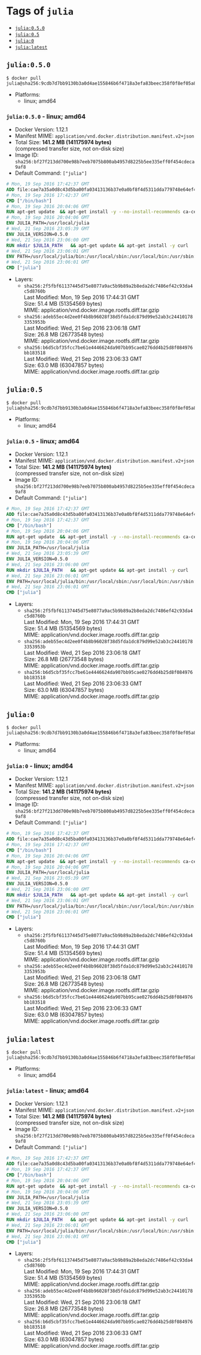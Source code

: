 <!-- THIS FILE IS GENERATED VIA './update-remote.sh' -->

# Tags of `julia`

-	[`julia:0.5.0`](#julia050)
-	[`julia:0.5`](#julia05)
-	[`julia:0`](#julia0)
-	[`julia:latest`](#julialatest)

## `julia:0.5.0`

```console
$ docker pull julia@sha256:9cdb7d7bb9130b3a0d4ae155846b6f4718a3efa83beec358f0f8ef05a84c8718
```

-	Platforms:
	-	linux; amd64

### `julia:0.5.0` - linux; amd64

-	Docker Version: 1.12.1
-	Manifest MIME: `application/vnd.docker.distribution.manifest.v2+json`
-	Total Size: **141.2 MB (141175974 bytes)**  
	(compressed transfer size, not on-disk size)
-	Image ID: `sha256:bf27f213dd700e98b7eeb7075b800ab4957d8225b5ee335eff0f454cdeca9af8`
-	Default Command: `["julia"]`

```dockerfile
# Mon, 19 Sep 2016 17:42:37 GMT
ADD file:cae7a35a0d8c43d5ba00fa03413136b37e0a0bf8f4d5311dda779748e64ef425 in / 
# Mon, 19 Sep 2016 17:42:37 GMT
CMD ["/bin/bash"]
# Mon, 19 Sep 2016 20:04:06 GMT
RUN apt-get update 	&& apt-get install -y --no-install-recommends ca-certificates git 	&& rm -rf /var/lib/apt/lists/*
# Mon, 19 Sep 2016 20:04:06 GMT
ENV JULIA_PATH=/usr/local/julia
# Wed, 21 Sep 2016 23:05:39 GMT
ENV JULIA_VERSION=0.5.0
# Wed, 21 Sep 2016 23:06:00 GMT
RUN mkdir $JULIA_PATH 	&& apt-get update && apt-get install -y curl 	&& curl -sSL "https://julialang.s3.amazonaws.com/bin/linux/x64/${JULIA_VERSION%[.-]*}/julia-${JULIA_VERSION}-linux-x86_64.tar.gz" -o julia.tar.gz 	&& curl -sSL "https://julialang.s3.amazonaws.com/bin/linux/x64/${JULIA_VERSION%[.-]*}/julia-${JULIA_VERSION}-linux-x86_64.tar.gz.asc" -o julia.tar.gz.asc 	&& export GNUPGHOME="$(mktemp -d)" 	&& gpg --keyserver ha.pool.sks-keyservers.net --recv-keys 3673DF529D9049477F76B37566E3C7DC03D6E495 	&& gpg --batch --verify julia.tar.gz.asc julia.tar.gz 	&& rm -r "$GNUPGHOME" julia.tar.gz.asc 	&& tar -xzf julia.tar.gz -C $JULIA_PATH --strip-components 1 	&& rm -rf /var/lib/apt/lists/* julia.tar.gz*
# Wed, 21 Sep 2016 23:06:01 GMT
ENV PATH=/usr/local/julia/bin:/usr/local/sbin:/usr/local/bin:/usr/sbin:/usr/bin:/sbin:/bin
# Wed, 21 Sep 2016 23:06:01 GMT
CMD ["julia"]
```

-	Layers:
	-	`sha256:2f5fbf61137445d75e8077a9ac5b9b89a2b8eda2dc7486ef42c93da4c5d8760b`  
		Last Modified: Mon, 19 Sep 2016 17:44:31 GMT  
		Size: 51.4 MB (51354569 bytes)  
		MIME: application/vnd.docker.image.rootfs.diff.tar.gzip
	-	`sha256:adeb55ec4d2ee0f4b8b96028f38d5fda1dc879d99e52ab3c244101783353953b`  
		Last Modified: Wed, 21 Sep 2016 23:06:18 GMT  
		Size: 26.8 MB (26773548 bytes)  
		MIME: application/vnd.docker.image.rootfs.diff.tar.gzip
	-	`sha256:b6d5cbf35fcc7be61e4446624da907bb95cae0276dd4b25d8f084976bb183518`  
		Last Modified: Wed, 21 Sep 2016 23:06:33 GMT  
		Size: 63.0 MB (63047857 bytes)  
		MIME: application/vnd.docker.image.rootfs.diff.tar.gzip

## `julia:0.5`

```console
$ docker pull julia@sha256:9cdb7d7bb9130b3a0d4ae155846b6f4718a3efa83beec358f0f8ef05a84c8718
```

-	Platforms:
	-	linux; amd64

### `julia:0.5` - linux; amd64

-	Docker Version: 1.12.1
-	Manifest MIME: `application/vnd.docker.distribution.manifest.v2+json`
-	Total Size: **141.2 MB (141175974 bytes)**  
	(compressed transfer size, not on-disk size)
-	Image ID: `sha256:bf27f213dd700e98b7eeb7075b800ab4957d8225b5ee335eff0f454cdeca9af8`
-	Default Command: `["julia"]`

```dockerfile
# Mon, 19 Sep 2016 17:42:37 GMT
ADD file:cae7a35a0d8c43d5ba00fa03413136b37e0a0bf8f4d5311dda779748e64ef425 in / 
# Mon, 19 Sep 2016 17:42:37 GMT
CMD ["/bin/bash"]
# Mon, 19 Sep 2016 20:04:06 GMT
RUN apt-get update 	&& apt-get install -y --no-install-recommends ca-certificates git 	&& rm -rf /var/lib/apt/lists/*
# Mon, 19 Sep 2016 20:04:06 GMT
ENV JULIA_PATH=/usr/local/julia
# Wed, 21 Sep 2016 23:05:39 GMT
ENV JULIA_VERSION=0.5.0
# Wed, 21 Sep 2016 23:06:00 GMT
RUN mkdir $JULIA_PATH 	&& apt-get update && apt-get install -y curl 	&& curl -sSL "https://julialang.s3.amazonaws.com/bin/linux/x64/${JULIA_VERSION%[.-]*}/julia-${JULIA_VERSION}-linux-x86_64.tar.gz" -o julia.tar.gz 	&& curl -sSL "https://julialang.s3.amazonaws.com/bin/linux/x64/${JULIA_VERSION%[.-]*}/julia-${JULIA_VERSION}-linux-x86_64.tar.gz.asc" -o julia.tar.gz.asc 	&& export GNUPGHOME="$(mktemp -d)" 	&& gpg --keyserver ha.pool.sks-keyservers.net --recv-keys 3673DF529D9049477F76B37566E3C7DC03D6E495 	&& gpg --batch --verify julia.tar.gz.asc julia.tar.gz 	&& rm -r "$GNUPGHOME" julia.tar.gz.asc 	&& tar -xzf julia.tar.gz -C $JULIA_PATH --strip-components 1 	&& rm -rf /var/lib/apt/lists/* julia.tar.gz*
# Wed, 21 Sep 2016 23:06:01 GMT
ENV PATH=/usr/local/julia/bin:/usr/local/sbin:/usr/local/bin:/usr/sbin:/usr/bin:/sbin:/bin
# Wed, 21 Sep 2016 23:06:01 GMT
CMD ["julia"]
```

-	Layers:
	-	`sha256:2f5fbf61137445d75e8077a9ac5b9b89a2b8eda2dc7486ef42c93da4c5d8760b`  
		Last Modified: Mon, 19 Sep 2016 17:44:31 GMT  
		Size: 51.4 MB (51354569 bytes)  
		MIME: application/vnd.docker.image.rootfs.diff.tar.gzip
	-	`sha256:adeb55ec4d2ee0f4b8b96028f38d5fda1dc879d99e52ab3c244101783353953b`  
		Last Modified: Wed, 21 Sep 2016 23:06:18 GMT  
		Size: 26.8 MB (26773548 bytes)  
		MIME: application/vnd.docker.image.rootfs.diff.tar.gzip
	-	`sha256:b6d5cbf35fcc7be61e4446624da907bb95cae0276dd4b25d8f084976bb183518`  
		Last Modified: Wed, 21 Sep 2016 23:06:33 GMT  
		Size: 63.0 MB (63047857 bytes)  
		MIME: application/vnd.docker.image.rootfs.diff.tar.gzip

## `julia:0`

```console
$ docker pull julia@sha256:9cdb7d7bb9130b3a0d4ae155846b6f4718a3efa83beec358f0f8ef05a84c8718
```

-	Platforms:
	-	linux; amd64

### `julia:0` - linux; amd64

-	Docker Version: 1.12.1
-	Manifest MIME: `application/vnd.docker.distribution.manifest.v2+json`
-	Total Size: **141.2 MB (141175974 bytes)**  
	(compressed transfer size, not on-disk size)
-	Image ID: `sha256:bf27f213dd700e98b7eeb7075b800ab4957d8225b5ee335eff0f454cdeca9af8`
-	Default Command: `["julia"]`

```dockerfile
# Mon, 19 Sep 2016 17:42:37 GMT
ADD file:cae7a35a0d8c43d5ba00fa03413136b37e0a0bf8f4d5311dda779748e64ef425 in / 
# Mon, 19 Sep 2016 17:42:37 GMT
CMD ["/bin/bash"]
# Mon, 19 Sep 2016 20:04:06 GMT
RUN apt-get update 	&& apt-get install -y --no-install-recommends ca-certificates git 	&& rm -rf /var/lib/apt/lists/*
# Mon, 19 Sep 2016 20:04:06 GMT
ENV JULIA_PATH=/usr/local/julia
# Wed, 21 Sep 2016 23:05:39 GMT
ENV JULIA_VERSION=0.5.0
# Wed, 21 Sep 2016 23:06:00 GMT
RUN mkdir $JULIA_PATH 	&& apt-get update && apt-get install -y curl 	&& curl -sSL "https://julialang.s3.amazonaws.com/bin/linux/x64/${JULIA_VERSION%[.-]*}/julia-${JULIA_VERSION}-linux-x86_64.tar.gz" -o julia.tar.gz 	&& curl -sSL "https://julialang.s3.amazonaws.com/bin/linux/x64/${JULIA_VERSION%[.-]*}/julia-${JULIA_VERSION}-linux-x86_64.tar.gz.asc" -o julia.tar.gz.asc 	&& export GNUPGHOME="$(mktemp -d)" 	&& gpg --keyserver ha.pool.sks-keyservers.net --recv-keys 3673DF529D9049477F76B37566E3C7DC03D6E495 	&& gpg --batch --verify julia.tar.gz.asc julia.tar.gz 	&& rm -r "$GNUPGHOME" julia.tar.gz.asc 	&& tar -xzf julia.tar.gz -C $JULIA_PATH --strip-components 1 	&& rm -rf /var/lib/apt/lists/* julia.tar.gz*
# Wed, 21 Sep 2016 23:06:01 GMT
ENV PATH=/usr/local/julia/bin:/usr/local/sbin:/usr/local/bin:/usr/sbin:/usr/bin:/sbin:/bin
# Wed, 21 Sep 2016 23:06:01 GMT
CMD ["julia"]
```

-	Layers:
	-	`sha256:2f5fbf61137445d75e8077a9ac5b9b89a2b8eda2dc7486ef42c93da4c5d8760b`  
		Last Modified: Mon, 19 Sep 2016 17:44:31 GMT  
		Size: 51.4 MB (51354569 bytes)  
		MIME: application/vnd.docker.image.rootfs.diff.tar.gzip
	-	`sha256:adeb55ec4d2ee0f4b8b96028f38d5fda1dc879d99e52ab3c244101783353953b`  
		Last Modified: Wed, 21 Sep 2016 23:06:18 GMT  
		Size: 26.8 MB (26773548 bytes)  
		MIME: application/vnd.docker.image.rootfs.diff.tar.gzip
	-	`sha256:b6d5cbf35fcc7be61e4446624da907bb95cae0276dd4b25d8f084976bb183518`  
		Last Modified: Wed, 21 Sep 2016 23:06:33 GMT  
		Size: 63.0 MB (63047857 bytes)  
		MIME: application/vnd.docker.image.rootfs.diff.tar.gzip

## `julia:latest`

```console
$ docker pull julia@sha256:9cdb7d7bb9130b3a0d4ae155846b6f4718a3efa83beec358f0f8ef05a84c8718
```

-	Platforms:
	-	linux; amd64

### `julia:latest` - linux; amd64

-	Docker Version: 1.12.1
-	Manifest MIME: `application/vnd.docker.distribution.manifest.v2+json`
-	Total Size: **141.2 MB (141175974 bytes)**  
	(compressed transfer size, not on-disk size)
-	Image ID: `sha256:bf27f213dd700e98b7eeb7075b800ab4957d8225b5ee335eff0f454cdeca9af8`
-	Default Command: `["julia"]`

```dockerfile
# Mon, 19 Sep 2016 17:42:37 GMT
ADD file:cae7a35a0d8c43d5ba00fa03413136b37e0a0bf8f4d5311dda779748e64ef425 in / 
# Mon, 19 Sep 2016 17:42:37 GMT
CMD ["/bin/bash"]
# Mon, 19 Sep 2016 20:04:06 GMT
RUN apt-get update 	&& apt-get install -y --no-install-recommends ca-certificates git 	&& rm -rf /var/lib/apt/lists/*
# Mon, 19 Sep 2016 20:04:06 GMT
ENV JULIA_PATH=/usr/local/julia
# Wed, 21 Sep 2016 23:05:39 GMT
ENV JULIA_VERSION=0.5.0
# Wed, 21 Sep 2016 23:06:00 GMT
RUN mkdir $JULIA_PATH 	&& apt-get update && apt-get install -y curl 	&& curl -sSL "https://julialang.s3.amazonaws.com/bin/linux/x64/${JULIA_VERSION%[.-]*}/julia-${JULIA_VERSION}-linux-x86_64.tar.gz" -o julia.tar.gz 	&& curl -sSL "https://julialang.s3.amazonaws.com/bin/linux/x64/${JULIA_VERSION%[.-]*}/julia-${JULIA_VERSION}-linux-x86_64.tar.gz.asc" -o julia.tar.gz.asc 	&& export GNUPGHOME="$(mktemp -d)" 	&& gpg --keyserver ha.pool.sks-keyservers.net --recv-keys 3673DF529D9049477F76B37566E3C7DC03D6E495 	&& gpg --batch --verify julia.tar.gz.asc julia.tar.gz 	&& rm -r "$GNUPGHOME" julia.tar.gz.asc 	&& tar -xzf julia.tar.gz -C $JULIA_PATH --strip-components 1 	&& rm -rf /var/lib/apt/lists/* julia.tar.gz*
# Wed, 21 Sep 2016 23:06:01 GMT
ENV PATH=/usr/local/julia/bin:/usr/local/sbin:/usr/local/bin:/usr/sbin:/usr/bin:/sbin:/bin
# Wed, 21 Sep 2016 23:06:01 GMT
CMD ["julia"]
```

-	Layers:
	-	`sha256:2f5fbf61137445d75e8077a9ac5b9b89a2b8eda2dc7486ef42c93da4c5d8760b`  
		Last Modified: Mon, 19 Sep 2016 17:44:31 GMT  
		Size: 51.4 MB (51354569 bytes)  
		MIME: application/vnd.docker.image.rootfs.diff.tar.gzip
	-	`sha256:adeb55ec4d2ee0f4b8b96028f38d5fda1dc879d99e52ab3c244101783353953b`  
		Last Modified: Wed, 21 Sep 2016 23:06:18 GMT  
		Size: 26.8 MB (26773548 bytes)  
		MIME: application/vnd.docker.image.rootfs.diff.tar.gzip
	-	`sha256:b6d5cbf35fcc7be61e4446624da907bb95cae0276dd4b25d8f084976bb183518`  
		Last Modified: Wed, 21 Sep 2016 23:06:33 GMT  
		Size: 63.0 MB (63047857 bytes)  
		MIME: application/vnd.docker.image.rootfs.diff.tar.gzip

